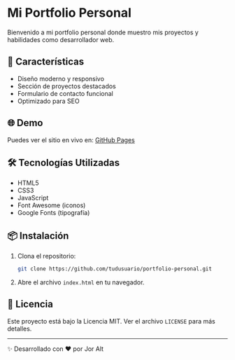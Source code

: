 # Mi Portfolio Personal

Bienvenido a mi portfolio personal donde muestro mis proyectos y habilidades como desarrollador web.

## 🚀 Características

- Diseño moderno y responsivo
- Sección de proyectos destacados
- Formulario de contacto funcional
- Optimizado para SEO

## 🌐 Demo

Puedes ver el sitio en vivo en: [GitHub Pages](https://tudusuario.github.io/portfolio-personal/)

## 🛠️ Tecnologías Utilizadas

- HTML5
- CSS3
- JavaScript
- Font Awesome (iconos)
- Google Fonts (tipografía)

## 📦 Instalación

1. Clona el repositorio:
   ```bash
   git clone https://github.com/tudusuario/portfolio-personal.git
   ```
2. Abre el archivo `index.html` en tu navegador.

## 📝 Licencia

Este proyecto está bajo la Licencia MIT. Ver el archivo `LICENSE` para más detalles.

---

✨ Desarrollado con ❤️ por Jor Alt
